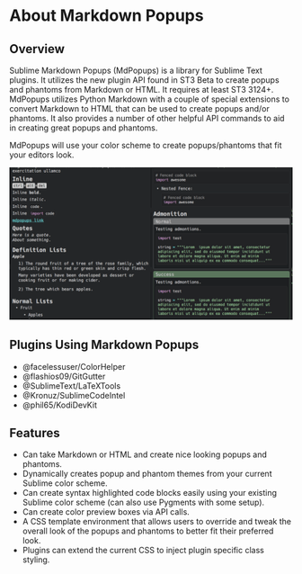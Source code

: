 # About Markdown Popups

## Overview

Sublime Markdown Popups (MdPopups) is a library for Sublime Text plugins.  It utilizes the new plugin API found in ST3 Beta to create popups and phantoms from Markdown or HTML. It requires at least ST3 3124+. MdPopups utilizes Python Markdown with a couple of special extensions to convert Markdown to HTML that can be used to create popups and/or phantoms.  It also provides a number of other helpful API commands to aid in creating great popups and phantoms.

MdPopups will use your color scheme to create popups/phantoms that fit your editors look.

![Screenshot](images/tooltips_test.png)

## Plugins Using Markdown Popups

- @facelessuser/ColorHelper
- @flashios09/GitGutter
- @SublimeText/LaTeXTools
- @Kronuz/SublimeCodeIntel
- @phil65/KodiDevKit

## Features

- Can take Markdown or HTML and create nice looking popups and phantoms.
- Dynamically creates popup and phantom themes from your current Sublime color scheme.
- Can create syntax highlighted code blocks easily using your existing Sublime color scheme (can also use Pygments with some setup).
- Can create color preview boxes via API calls.
- A CSS template environment that allows users to override and tweak the overall look of the popups and phantoms to better fit their preferred look.
- Plugins can extend the current CSS to inject plugin specific class styling.
